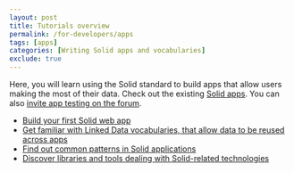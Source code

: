 ```yaml
---
layout: post
title: Tutorials overview
permalink: /for-developers/apps
tags: [apps]
categories: [Writing Solid apps and vocabularies]
exclude: true
---
```


<!-- <figure>
    <object data="{{site.baseurl}}/assets/img/tutorials/tutorials_flowchart.svg"></object>
    <figcaption>Navigate the Solid tutorials with a flowchart</figcaption>
</figure> -->

Here, you will learn using the Solid standard to build apps that allow users making the most of their data. Check out the existing [Solid apps](/use-solid/apps). You can also [invite app testing on the forum](https://forum.solidproject.org/c/build-a-solid-app/solid-app-specific-conversation).

- [Build your first Solid web app](/for-developers/apps/first-app)
- [Get familiar with Linked Data vocabularies, that allow data to be reused across apps](/for-developers/apps/vocabularies)
- [Find out common patterns in Solid applications](/for-developers/apps/common-patterns)
- [Discover libraries and tools dealing with Solid-related technologies](/for-developers/apps/tools)
